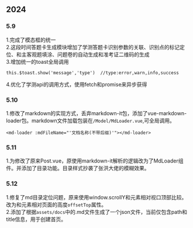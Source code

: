 <!--
title:更新文档
-->
## 2024
### 5.9
1.完成了模态框的统一  
2.这段时间答题卡生成模块增加了学测答题卡识别参数的关联、识别点的标记定位、和主客观题填涂、问题卷的自动生成和准考证二维码的生成  
3.增加统一的toast全局调用
```
this.$toast.show('message','type')  //type:error,warn,info,success
```  
4.优化了学测api的调用方式，使用fetch和promise来异步获得  

### 5.10
1.修改了markdown的实现方式，丢弃markdown-it包，添加了vue-markdown-loader包。markdown文件加载包装在`/Model/MdLoader.vue`,可全局调用。

```
<md-loader :mdFileName="'文档名称(不带后缀)'"></md-loader>
```

### 5.11
1.为修改了原来Post.vue，原使用markdown-it解析的逻辑改为了MdLoader组件。并添加了目录功能。目录样式抄袭了张洪大佬的模糊效果。

### 5.12
1.修复了md目录定位问题，原来使用window.scrollY和元素相对视口顶部比较。改为和元素相对页面的高度`offsetTop`属性。  
2.添加了根据`assets/docs`中的.md文件生成了一个json文件，当前仅包含path和title信息，用于创建首页。